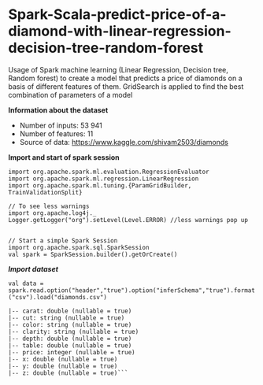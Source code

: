# Spark-Scala-predict-price-of-a-diamond-with-linear-regression-decision-tree-random-forest
Usage of Spark machine learning (Linear Regression, Decision tree, Random forest) to create a model that predicts a price of diamonds on a basis of different features of them. GridSearch is applied to find the best combination of parameters of a model

**Information about the dataset**
- Number of inputs: 53 941
- Number of features: 11
- Source of data: https://www.kaggle.com/shivam2503/diamonds

**Import and start of spark session**
```
import org.apache.spark.ml.evaluation.RegressionEvaluator
import org.apache.spark.ml.regression.LinearRegression
import org.apache.spark.ml.tuning.{ParamGridBuilder, TrainValidationSplit}

// To see less warnings
import org.apache.log4j._
Logger.getLogger("org").setLevel(Level.ERROR) //less warnings pop up


// Start a simple Spark Session
import org.apache.spark.sql.SparkSession
val spark = SparkSession.builder().getOrCreate()
```

***Import dataset***

`val data = spark.read.option("header","true").option("inferSchema","true").format("csv").load("diamonds.csv")`

```|-- _c0: integer (nullable = true)
|-- carat: double (nullable = true)
|-- cut: string (nullable = true)
|-- color: string (nullable = true)
|-- clarity: string (nullable = true)
|-- depth: double (nullable = true)
|-- table: double (nullable = true)
|-- price: integer (nullable = true)
|-- x: double (nullable = true)
|-- y: double (nullable = true)
|-- z: double (nullable = true)```
